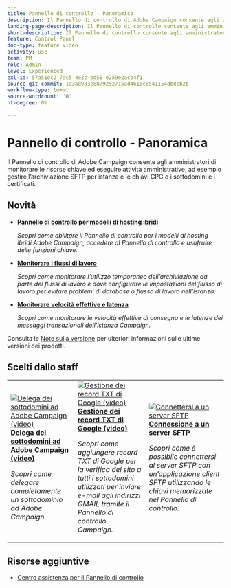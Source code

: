 ```yaml
---
title: Pannello di controllo - Panoramica
description: Il Pannello di controllo di Adobe Campaign consente agli amministratori di monitorare le risorse chiave ed eseguire attività amministrative, ad esempio gestire l’archiviazione SFTP per istanza e le chiavi GPG o i sottodomini e i certificati.
landing-page-description: Il Pannello di controllo consente agli amministratori di monitorare le risorse chiave ed eseguire attività di amministrazione, ad esempio gestire l’archiviazione SFTP, le chiavi GPG, i sottodomini e i certificati.
short-description: Il Pannello di controllo consente agli amministratori di monitorare le risorse chiave ed eseguire attività di amministrazione, ad esempio gestire l’archiviazione SFTP, le chiavi GPG, i sottodomini e i certificati.
feature: Control Panel
doc-type: feature video
activity: use
team: PM
role: Admin
level: Experienced
exl-id: 57a51ec2-7ac5-4e2c-bd58-e259e2acb4f1
source-git-commit: 1e3ad983e8879252715ad4616c5541154db8eb2b
workflow-type: tm+mt
source-wordcount: '0'
ht-degree: 0%

---
```


# Pannello di controllo - Panoramica

Il Pannello di controllo di Adobe Campaign consente agli amministratori di monitorare le risorse chiave ed eseguire attività amministrative, ad esempio gestire l’archiviazione SFTP per istanza e le chiavi GPG o i sottodomini e i certificati.

<div id="whats-new-section">

## Novità

* **[Pannello di controllo per modelli di hosting ibridi](/help/control-panel-for-hybrid-hosting-models.md)**

   *Scopri come abilitare il Pannello di controllo per i modelli di hosting ibridi Adobe Campaign, accedere al Pannello di controllo e usufruire delle funzioni chiave.*

* **[Monitorare i flussi di lavoro](/help/performance-monitoring/monitor-workflows.md)**

   *Scopri come monitorare l’utilizzo temporaneo dell’archiviazione da parte dei flussi di lavoro e dove configurare le impostazioni del flusso di lavoro per evitare problemi di database o flusso di lavoro nell’istanza.*

* **[Monitorare velocità effettive e latenza](/help/performance-monitoring/monitor-throughputs-and-latency.md)**

   *Scopri come monitorare le velocità effettive di consegna e le latenze dei messaggi transazionali dell’istanza Campaign.*

Consulta le [Note sulla versione](https://experienceleague.adobe.com/docs/control-panel/using/release-notes.html?lang=it) per ulteriori informazioni sulle ultime versioni dei prodotti.

</div>

<div id="recs-overview-body-1"></div>
<div id="recs-overview-body-2"></div>
<div id="recs-overview-body-3"></div>
<div id="recs-overview-body-4"></div>
<div id="recs-overview-body-5"></div>
<div id="recs-overview-body-6"></div>

<div id="staff-picks-section">

## Scelti dallo staff

<table>
<tr>
  <td>
    <a href="./subdomains-and-certificates/subdomain-delegation.md"> 
      <img alt="Delega dei sottodomini ad Adobe Campaign (video)" src="./assets/31390.jpg"/>
    </a>
    <div>
      <a href="./subdomains-and-certificates/subdomain-delegation.md">
    <strong>Delega dei sottodomini ad Adobe Campaign (video)</strong>
    </a>
    </div>
    <p>
    <em>Scopri come delegare completamente un sottodominio ad Adobe Campaign.</em>
    <p>
  </td>
   <td>
    <a href="./subdomains-and-certificates/google-txt-record-management.md">
      <img alt="Gestione dei record TXT di Google (video)" src="./assets/32369.jpg" />
    </a>
    <div>
    <a href="./subdomains-and-certificates/google-txt-record-management.md">
    <strong>Gestione dei record TXT di Google (video)</strong>
    </a>
    </div>
    <p>
    <em> Scopri come aggiungere record TXT di Google per la verifica del sito a tutti i sottodomini utilizzati per inviare e-mail agli indirizzi GMAIL tramite il Pannello di controllo Campaign.</em>
    <p>
  </td>
  <td>
    <a href="./sftp-management/connect-to-sftp-server.md">
      <img alt="Connettersi a un server SFTP" src="./assets/27263.jpg" />
    </a>
    <div>
      <a href="./sftp-management/connect-to-sftp-server.md">
    <strong>Connessione a un server SFTP</strong>
    </a>
    </div>
    <p>
    <em>Scopri come è possibile connettersi al server SFTP con un’applicazione client SFTP utilizzando le chiavi memorizzate nel Pannello di controllo. </em>
    <p>
  </td>
</tr>
</table>

</div>

## Risorse aggiuntive

* [Centro assistenza per il Pannello di controllo](https://experienceleague.adobe.com/docs/control-panel/using/control-panel-home.html?lang=it)
